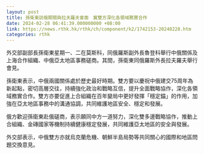 ```yaml
---
layout: post
title: 孫衛東訪俄期間與拉夫羅夫會面　冀雙方深化各領域務實合作
date: 2024-02-28 06:41:39.000000000 +08:00
link: https://news.rthk.hk/rthk/ch/component/k2/1742153-20240228.htm
categories: rthk
---
```


外交部副部長孫衛東星期一、二在莫斯科，同俄羅斯副外長魯登科舉行中俄關係及上海合作組織、中俄亞太地區事務磋商。其間，孫衛東同俄羅斯外長拉夫羅夫舉行會見。

孫衛東表示，中俄兩國關係處於歷史最好時期。雙方要以慶祝中俄建交75周年為新起點，密切高層交往，持續強化政治和戰略互信，提升全面戰略協作，深化各領域務實合作。雙方亦要促進上合組織在百年變局中更好發揮「穩定錨」的作用，加強在亞太地區事務中的溝通協調，共同維護地區安全、穩定和發展。

俄方歡迎孫衛東赴俄磋商，表示願同中方一道努力，深化雙多邊戰略協作，推動上合組織、金磚國家等機制持續健康穩定發展，共同維護亞太地區的安全與發展。

外交部表示，中俄雙方亦就烏克蘭危機、朝鮮半島局勢等共同關心的國際和地區問題交換意見。

